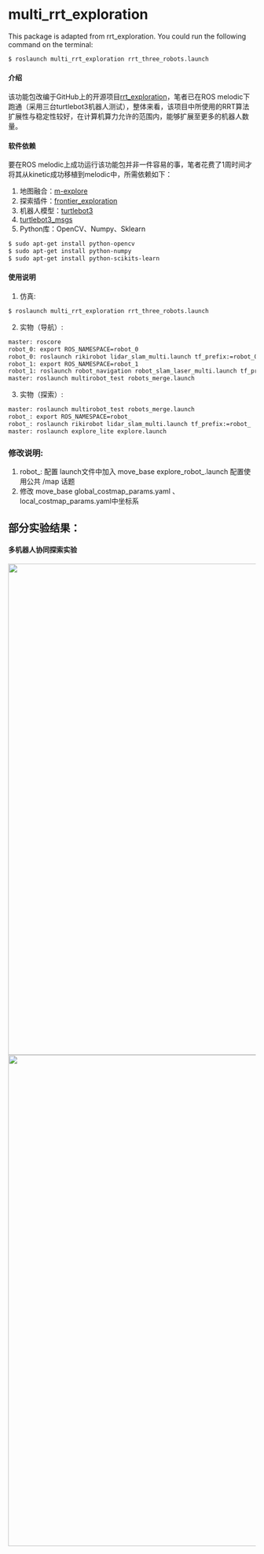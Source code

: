 # multi_rrt_exploration

This package is adapted from rrt_exploration. You could run the following command on the terminal:  
```sh
$ roslaunch multi_rrt_exploration rrt_three_robots.launch
```

#### 介绍
该功能包改编于GitHub上的开源项目[rrt_exploration](https://github.com/hasauino/rrt_exploration)，笔者已在ROS melodic下跑通（采用三台turtlebot3机器人测试），整体来看，该项目中所使用的RRT算法扩展性与稳定性较好，在计算机算力允许的范围内，能够扩展至更多的机器人数量。

#### 软件依赖
要在ROS melodic上成功运行该功能包并非一件容易的事，笔者花费了1周时间才将其从kinetic成功移植到melodic中，所需依赖如下：
1. 地图融合：[m-explore](https://github.com/hrnr/m-explore)
2. 探索插件：[frontier_exploration](https://github.com/paulbovbel/frontier_exploration)
3. 机器人模型：[turtlebot3](https://github.com/ROBOTIS-GIT/turtlebot3)
4. [turtlebot3_msgs](https://github.com/ROBOTIS-GIT/turtlebot3_msgs)
5. Python库：OpenCV、Numpy、Sklearn

```sh
$ sudo apt-get install python-opencv
$ sudo apt-get install python-numpy
$ sudo apt-get install python-scikits-learn
```

#### 使用说明
1. 仿真:  
```sh
$ roslaunch multi_rrt_exploration rrt_three_robots.launch
```

2. 实物（导航）:  
```sh
master: roscore
robot_0: export ROS_NAMESPACE=robot_0
robot_0: roslaunch rikirobot lidar_slam_multi.launch tf_prefix:=robot_0
robot_1: export ROS_NAMESPACE=robot_1
robot_1: roslaunch robot_navigation robot_slam_laser_multi.launch tf_prefix:=robot_1
master: roslaunch multirobot_test robots_merge.launch
```  

3. 实物（探索）:  
```sh  
master: roslaunch multirobot_test robots_merge.launch
robot_: export ROS_NAMESPACE=robot_
robot_: roslaunch rikirobot lidar_slam_multi.launch tf_prefix:=robot_
master: roslaunch explore_lite explore.launch
```

### 修改说明: 
1. robot_: 配置 launch文件中加入 move_base explore_robot_.launch 配置使用公共 /map 话题
2. 修改 move_base global_costmap_params.yaml 、local_costmap_params.yaml中坐标系

## 部分实验结果：

#### 多机器人协同探索实验

<img src="https://github.com/GradyM2M/mobile_manipulator/blob/melodic-devel/%E4%BB%BF%E7%9C%9F-%E6%A0%B7%E6%9C%BA%E5%AE%9E%E9%AA%8C/1.%E5%A4%9A%E6%9C%BA%E5%99%A8%E4%BA%BA%E5%8D%8F%E5%90%8C%E6%8E%A2%E7%B4%A2%E5%AE%9E%E9%AA%8C/%E4%BB%BF%E7%9C%9F%E5%9C%BA%E6%99%AF3/Screenshot%20from%202021-08-31%2019-28-45.png" width="1000">
<img src="https://github.com/GradyM2M/mobile_manipulator/blob/melodic-devel/%E4%BB%BF%E7%9C%9F-%E6%A0%B7%E6%9C%BA%E5%AE%9E%E9%AA%8C/1.%E5%A4%9A%E6%9C%BA%E5%99%A8%E4%BA%BA%E5%8D%8F%E5%90%8C%E6%8E%A2%E7%B4%A2%E5%AE%9E%E9%AA%8C/%E4%BB%BF%E7%9C%9F%E5%9C%BA%E6%99%AF3/Screenshot%20from%202021-08-31%2018-38-55.png" width="1000">
